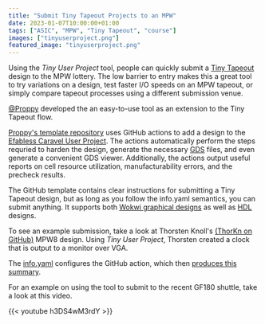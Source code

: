 ```yaml
---
title: "Submit Tiny Tapeout Projects to an MPW"
date: 2023-01-07T10:00:00+01:00
tags: ["ASIC", "MPW", "Tiny Tapeout", "course"]
images: ["tinyuserproject.png"]
featured_image: "tinyuserproject.png"
---
```


Using the *Tiny User Project* tool, people can quickly submit a [Tiny Tapeout](https://tinytapeout.com) design to the MPW lottery. The low barrier to entry makes this a great tool to try variations on a design, test faster I/O speeds on an MPW tapeout, or simply compare tapeout processes using a different submission venue.

[@Proppy](https://twitter.com/proppy) developed the an easy-to-use tool as an extension to the Tiny Tapeout flow. 

[Proppy's template repository](https://github.com/proppy/tiny_user_project) uses GitHub actions to add a design to the [Efabless Caravel User Project](https://github.com/efabless/caravel_user_project). 
The actions automatically perform the steps requried to harden the design, generate the necessary [GDS](\terminology/gds/) files, and even generate a convenient GDS viewer.
Additionally, the actions output useful reports on cell resource utilization, manufacturability errors, and the precheck results.

The GitHub template contains clear instructions for submitting a Tiny Tapeout design, but as long as you follow the info.yaml semantics, you can submit anything. 
It supports both [Wokwi graphical designs](https://wokwi.com/projects/339800239192932947) as well as [HDL](terminology/HDL) designs.

To see an example submission, take a look at Thorsten Knoll's [(ThorKn on GitHub)](https://github.com/ThorKn/tiny_user_project_vgaclock_mpw8) MPW8 design. Using *Tiny User Project*, Thorsten created a clock that is output to a monitor over VGA. 

The [info.yaml](https://github.com/ThorKn/tiny_user_project_vgaclock_mpw8/blob/main/info.yaml) configures the GitHub action, which then [produces this summary](https://github.com/ThorKn/tiny_user_project_vgaclock_mpw8/actions/runs/3814053720).

For an example on using the tool to submit to the recent GF180 shuttle, take a look at this video.

{{< youtube h3DS4wM3rdY >}}

